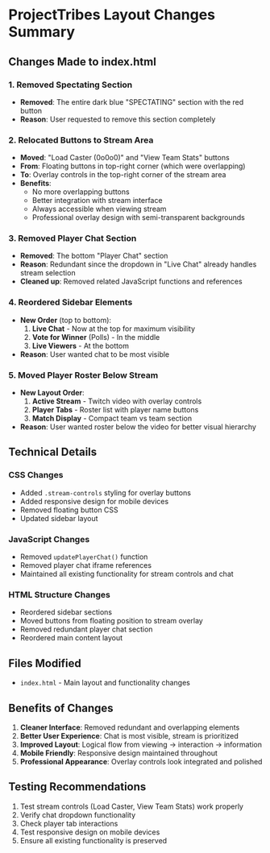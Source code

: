 # ProjectTribes Layout Changes Summary

## Changes Made to index.html

### 1. Removed Spectating Section
- **Removed**: The entire dark blue "SPECTATING" section with the red button
- **Reason**: User requested to remove this section completely

### 2. Relocated Buttons to Stream Area
- **Moved**: "Load Caster (0o0o0)" and "View Team Stats" buttons
- **From**: Floating buttons in top-right corner (which were overlapping)
- **To**: Overlay controls in the top-right corner of the stream area
- **Benefits**: 
  - No more overlapping buttons
  - Better integration with stream interface
  - Always accessible when viewing stream
  - Professional overlay design with semi-transparent backgrounds

### 3. Removed Player Chat Section
- **Removed**: The bottom "Player Chat" section
- **Reason**: Redundant since the dropdown in "Live Chat" already handles stream selection
- **Cleaned up**: Removed related JavaScript functions and references

### 4. Reordered Sidebar Elements
- **New Order** (top to bottom):
  1. **Live Chat** - Now at the top for maximum visibility
  2. **Vote for Winner** (Polls) - In the middle
  3. **Live Viewers** - At the bottom
- **Reason**: User wanted chat to be most visible

### 5. Moved Player Roster Below Stream
- **New Layout Order**:
  1. **Active Stream** - Twitch video with overlay controls
  2. **Player Tabs** - Roster list with player name buttons
  3. **Match Display** - Compact team vs team section
- **Reason**: User wanted roster below the video for better visual hierarchy

## Technical Details

### CSS Changes
- Added `.stream-controls` styling for overlay buttons
- Added responsive design for mobile devices
- Removed floating button CSS
- Updated sidebar layout

### JavaScript Changes
- Removed `updatePlayerChat()` function
- Removed player chat iframe references
- Maintained all existing functionality for stream controls and chat

### HTML Structure Changes
- Reordered sidebar sections
- Moved buttons from floating position to stream overlay
- Removed redundant player chat section
- Reordered main content layout

## Files Modified
- `index.html` - Main layout and functionality changes

## Benefits of Changes
1. **Cleaner Interface**: Removed redundant and overlapping elements
2. **Better User Experience**: Chat is most visible, stream is prioritized
3. **Improved Layout**: Logical flow from viewing → interaction → information
4. **Mobile Friendly**: Responsive design maintained throughout
5. **Professional Appearance**: Overlay controls look integrated and polished

## Testing Recommendations
1. Test stream controls (Load Caster, View Team Stats) work properly
2. Verify chat dropdown functionality
3. Check player tab interactions
4. Test responsive design on mobile devices
5. Ensure all existing functionality is preserved
